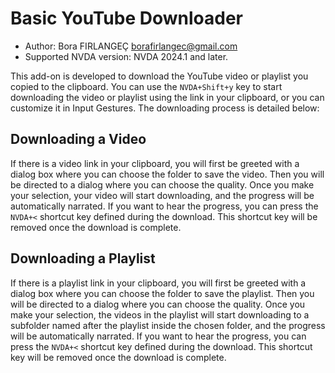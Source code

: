 # Basic YouTube Downloader

* Author: Bora FIRLANGEÇ <borafirlangec@gmail.com>
* Supported NVDA version: NVDA 2024.1 and later.

This add-on is developed to download the YouTube video or playlist you copied to the clipboard. You can use the `NVDA+Shift+y` key to start downloading the video or playlist using the link in your clipboard, or you can customize it in Input Gestures. The downloading process is detailed below:

## Downloading a Video

If there is a video link in your clipboard, you will first be greeted with a dialog box where you can choose the folder to save the video. Then you will be directed to a dialog where you can choose the quality. Once you make your selection, your video will start downloading, and the progress will be automatically narrated. If you want to hear the progress, you can press the `NVDA+<` shortcut key defined during the download. This shortcut key will be removed once the download is complete.

## Downloading a Playlist

If there is a playlist link in your clipboard, you will first be greeted with a dialog box where you can choose the folder to save the playlist. Then you will be directed to a dialog where you can choose the quality. Once you make your selection, the videos in the playlist will start downloading to a subfolder named after the playlist inside the chosen folder, and the progress will be automatically narrated. If you want to hear the progress, you can press the `NVDA+<` shortcut key defined during the download. This shortcut key will be removed once the download is complete.
